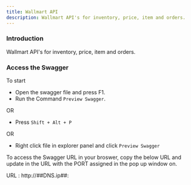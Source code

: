 ```yaml
---
title: Wallmart API
description: Wallmart API's for inventory, price, item and orders.
---
```


### Introduction

Wallmart API's for inventory, price, item and orders.

### Access the Swagger
To start

- Open the swagger file and press F1.
- Run the Command `Preview Swagger`.

OR

- Press `Shift + Alt + P`

OR

- Right click file in explorer panel and click `Preview Swagger`

To access the Swagger URL in your broswer, copy the below URL and update <PORT> in the URL with the PORT assigned in the pop up window on. 

URL :  http://##DNS.ip##:<PORT>
